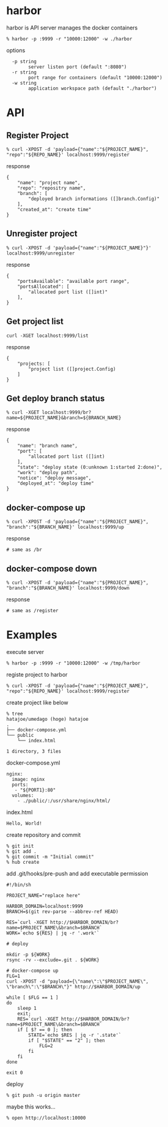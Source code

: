 # harbor

harbor is API server manages the docker containers

```
% harbor -p :9999 -r "10000:12000" -w ./harbor
```

options

```
  -p string
    	server listen port (default ":8080")
  -r string
    	port range for containers (default "10000:12000")
  -w string
    	application workspace path (default "./harbor")
```

# API

## Register Project

```
% curl -XPOST -d 'payload={"name":"${PROJECT_NAME}", "repo":"${REPO_NAME}' localhost:9999/register
```

response

```
{
    "name": "project name",
    "repo": "repositry name",
    "branch": [
        "deployed branch informations ([]branch.Config)"
    ],
    "created_at": "create time"
}
```

## Unregister project

```
% curl -XPOST -d 'payload={"name":"${PROJECT_NAME}"}' localhost:9999/unregister
```

response

```
{
    "portsAvailable": "available port range",
    "portsAllocated": [
        "allocated port list ([]int)"
    ],
}
```

## Get project list

```
curl -XGET localhost:9999/list
```

response

```
{
    "projects: [
        "project list ([]project.Config)
    ]
}
```

## Get deploy branch status

```
% curl -XGET localhost:9999/br?name=${PROJECT_NAME}&branch=${BRANCH_NAME}
```

response 

```
{
    "name": "branch name",
    "port": [
        "allocated port list ([]int)
    ],
    "state": "deploy state (0:unknown 1:started 2:done)",
    "work": "deploy path",
    "notice": "deploy message",
    "deployed_at": "deploy time"
}
```

## docker-compose up

```
% curl -XPOST -d 'payload={"name":"${PROJECT_NAME}", "branch":"${BRANCH_NAME}' localhost:9999/up
```

response 

```
# same as /br 
```

## docker-compose down

```
% curl -XPOST -d 'payload={"name":"${PROJECT_NAME}", "branch":"${BRANCH_NAME}' localhost:9999/down
```

response

```
# same as /register
```

# Examples

execute server

```
% harbor -p :9999 -r "10000:12000" -w /tmp/harbor
```

registe project to harbor

```
% curl -XPOST -d 'payload={"name":"${PROJECT_NAME}", "repo":"${REPO_NAME}' localhost:9999/register
```

create project like below 

```
% tree                                                                                                                                             hatajoe/umedago (hoge) hatajoe
.
├── docker-compose.yml
└── public
    └── index.html

1 directory, 3 files
```

docker-compose.yml

```
nginx:
  image: nginx
  ports:
   - "${PORT1}:80"
  volumes: 
    - ./public/:/usr/share/nginx/html/
```

index.html

```
Hello, World!
```

create repository and commit

```
% git init
% git add .
% git commit -m "Initial commit"
% hub create
```

add .git/hooks/pre-push and add executable permission

```
#!/bin/sh

PROJECT_NAME="replace here"

HARBOR_DOMAIN=localhost:9999
BRANCH=$(git rev-parse --abbrev-ref HEAD)

RES=`curl -XGET http://$HARBOR_DOMAIN/br?name=$PROJECT_NAME\&branch=$BRANCH`
WORK=`echo ${RES} | jq -r '.work'`

# deploy

mkdir -p ${WORK}
rsync -rv --exclude=.git . ${WORK}

# docker-compose up
FLG=1
curl -XPOST -d "payload={\"name\":\"$PROJECT_NAME\", \"branch\":\"$BRANCH\"}" http://$HARBOR_DOMAIN/up

while [ $FLG == 1 ]
do
	sleep 1
    exit;
	RES=`curl -XGET http://$HARBOR_DOMAIN/br?name=$PROJECT_NAME\&branch=$BRANCH`
	if [ $? == 0 ]; then
		STATE=`echo $RES | jq -r '.state'`
		if [ "$STATE" == "2" ]; then
			FLG=2
		fi
	fi
done

exit 0
```

deploy

```
% git push -u origin master
```

maybe this works...

```
% open http://localhost:10000
```

